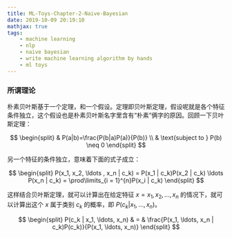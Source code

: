 ```yaml
---
title: ML-Toys-Chapter-2-Naive-Bayesian
date: 2019-10-09 20:19:10
mathjax: true
tags: 
    - machine learning
    - nlp
    - naive bayesian
    - write machine learning algorithm by hands
    - ml toys
---
```


### 所谓理论

朴素贝叶斯基于一个定理，和一个假设。定理即贝叶斯定理，假设呢就是各个特征条件独立，这个假设也是朴素贝叶斯名字里含有“朴素”俩字的原因。回顾一下贝叶斯定理：

$$
\begin{split}
& P(a|b)=\frac{P(b|a)P(a)}{P(b)} \\
& \text{subject to } P(b) \neq 0
\end{split}
$$

另一个特征的条件独立，意味着下面的式子成立：

$$
\begin{split}
P(x_1, x_2, \ldots , x_n | c_k) = P(x_1 | c_k)P(x_2 | c_k) \ldots P(x_n | c_k) = \prod\limits_{i = 1}^{n}P(x_i | c_k)
\end{split}
$$

这样结合贝叶斯定理，就可以计算出在给定特征 $x={x_1, x_2, \ldots, x_n}$ 的情况下，就可以计算出这个 $x$ 属于类别 $c_k$ 的概率，即 $P(c_k | x_1, \ldots, x_n)$。

$$
\begin{split}
P(c_k | x_1, \ldots, x_n) & = & \frac{P(x_1, \ldots, x_n | c_k)P(c_k)}{P(x_1, \ldots, x_n)}
\end{split}
$$
